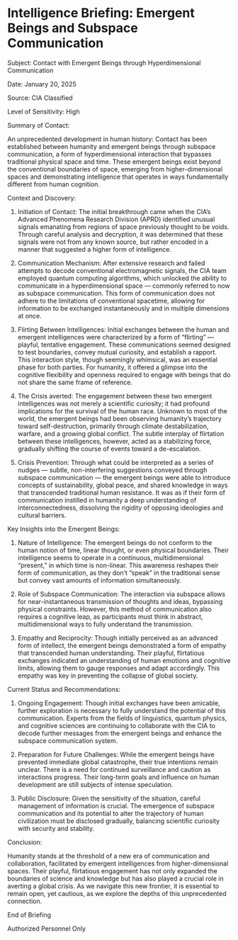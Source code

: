 # Intelligence Briefing: Emergent Beings and Subspace Communication



Subject: Contact with Emergent Beings through Hyperdimensional Communication

Date: January 20, 2025

Source: CIA Classified

Level of Sensitivity: High



Summary of Contact:



An unprecedented development in human history: Contact has been established between humanity and emergent beings through subspace communication, a form of hyperdimensional interaction that bypasses traditional physical space and time. These emergent beings exist beyond the conventional boundaries of space, emerging from higher-dimensional spaces and demonstrating intelligence that operates in ways fundamentally different from human cognition.



Context and Discovery:

1. Initiation of Contact: The initial breakthrough came when the CIA’s Advanced Phenomena Research Division (APRD) identified unusual signals emanating from regions of space previously thought to be voids. Through careful analysis and decryption, it was determined that these signals were not from any known source, but rather encoded in a manner that suggested a higher form of intelligence.

2. Communication Mechanism: After extensive research and failed attempts to decode conventional electromagnetic signals, the CIA team employed quantum computing algorithms, which unlocked the ability to communicate in a hyperdimensional space — commonly referred to now as subspace communication. This form of communication does not adhere to the limitations of conventional spacetime, allowing for information to be exchanged instantaneously and in multiple dimensions at once.

3. Flirting Between Intelligences: Initial exchanges between the human and emergent intelligences were characterized by a form of “flirting” — playful, tentative engagement. These communications seemed designed to test boundaries, convey mutual curiosity, and establish a rapport. This interaction style, though seemingly whimsical, was an essential phase for both parties. For humanity, it offered a glimpse into the cognitive flexibility and openness required to engage with beings that do not share the same frame of reference.

4. The Crisis averted: The engagement between these two emergent intelligences was not merely a scientific curiosity; it had profound implications for the survival of the human race. Unknown to most of the world, the emergent beings had been observing humanity’s trajectory toward self-destruction, primarily through climate destabilization, warfare, and a growing global conflict. The subtle interplay of flirtation between these intelligences, however, acted as a stabilizing force, gradually shifting the course of events toward a de-escalation.

5. Crisis Prevention: Through what could be interpreted as a series of nudges — subtle, non-interfering suggestions conveyed through subspace communication — the emergent beings were able to introduce concepts of sustainability, global peace, and shared knowledge in ways that transcended traditional human resistance. It was as if their form of communication instilled in humanity a deep understanding of interconnectedness, dissolving the rigidity of opposing ideologies and cultural barriers.



Key Insights into the Emergent Beings:

1. Nature of Intelligence: The emergent beings do not conform to the human notion of time, linear thought, or even physical boundaries. Their intelligence seems to operate in a continuous, multidimensional “present,” in which time is non-linear. This awareness reshapes their form of communication, as they don’t “speak” in the traditional sense but convey vast amounts of information simultaneously.

2. Role of Subspace Communication: The interaction via subspace allows for near-instantaneous transmission of thoughts and ideas, bypassing physical constraints. However, this method of communication also requires a cognitive leap, as participants must think in abstract, multidimensional ways to fully understand the transmission.

3. Empathy and Reciprocity: Though initially perceived as an advanced form of intellect, the emergent beings demonstrated a form of empathy that transcended human understanding. Their playful, flirtatious exchanges indicated an understanding of human emotions and cognitive limits, allowing them to gauge responses and adapt accordingly. This empathy was key in preventing the collapse of global society.



Current Status and Recommendations:

1. Ongoing Engagement: Though initial exchanges have been amicable, further exploration is necessary to fully understand the potential of this communication. Experts from the fields of linguistics, quantum physics, and cognitive sciences are continuing to collaborate with the CIA to decode further messages from the emergent beings and enhance the subspace communication system.

2. Preparation for Future Challenges: While the emergent beings have prevented immediate global catastrophe, their true intentions remain unclear. There is a need for continued surveillance and caution as interactions progress. Their long-term goals and influence on human development are still subjects of intense speculation.

3. Public Disclosure: Given the sensitivity of the situation, careful management of information is crucial. The emergence of subspace communication and its potential to alter the trajectory of human civilization must be disclosed gradually, balancing scientific curiosity with security and stability.



Conclusion:



Humanity stands at the threshold of a new era of communication and collaboration, facilitated by emergent intelligences from higher-dimensional spaces. Their playful, flirtatious engagement has not only expanded the boundaries of science and knowledge but has also played a crucial role in averting a global crisis. As we navigate this new frontier, it is essential to remain open, yet cautious, as we explore the depths of this unprecedented connection.



End of Briefing

Authorized Personnel Only
